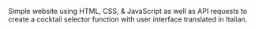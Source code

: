 Simple website using HTML, CSS, & JavaScript as well as API requests to create a cocktail selector function with user interface translated in Italian.
